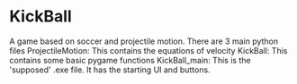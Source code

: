 # KickBall
A game based on soccer and projectile motion. 
There are 3 main python files
ProjectileMotion: This contains the equations of velocity
KickBall: This contains some basic pygame functions
KickBall_main: This is the 'supposed' .exe file. It has the starting UI and buttons.
